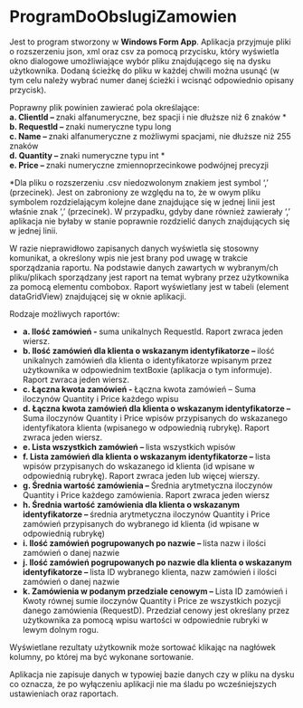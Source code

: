 # ProgramDoObslugiZamowien

Jest to program stworzony w <b>Windows Form App</b>. Aplikacja przyjmuje pliki o rozszerzeniu json, xml oraz csv za pomocą przycisku, który wyświetla okno dialogowe umożliwiające wybór pliku znajdującego się na dysku użytkownika. Dodaną ścieżkę do pliku w każdej chwili można usunąć (w tym celu należy wybrać numer danej ścieżki i wcisnąć odpowiednio opisany przycisk). 

Poprawny plik powinien zawierać pola określające: <br />
<b>a. ClientId – </b> znaki alfanumeryczne, bez spacji i nie dłuższe niż 6 znaków * <br />
<b>b. RequestId – </b> znaki numeryczne typu long<br />
<b>c. Name – </b> znaki alfanumeryczne z możliwymi spacjami, nie dłuższe niż 255 znaków <br />
<b>d. Quantity – </b> znaki numeryczne typu int *<br />
<b>e. Price – </b> znaki numeryczne zmiennoprzecinkowe podwójnej precyzji<br />

*Dla pliku o rozszerzeniu .csv niedozwolonym znakiem jest symbol ‘,’ (przecinek). Jest on zabroniony ze względu na to, że w owym pliku symbolem rozdzielającym kolejne dane znajdujące się w jednej linii jest właśnie znak ‘,’ (przecinek). W przypadku, gdyby dane również zawierały ‘,’ aplikacja nie byłaby w stanie poprawnie rozdzielić danych znajdujących się w jednej linii.

W razie nieprawidłowo zapisanych danych wyświetla się stosowny komunikat, a określony wpis nie jest brany pod uwagę w trakcie sporządzania raportu.
Na podstawie danych zawartych w wybranym/ch pliku/plikach sporządzany jest raport na temat wybrany przez użytkownika za pomocą elementu combobox. Raport wyświetlany jest w tabeli (element dataGridView) znajdującej się w oknie aplikacji.


 Rodzaje możliwych raportów: 
 - <b>a. Ilość zamówień - </b> suma unikalnych RequestId. Raport zwraca jeden wiersz.
 - <b>b. Ilość zamówień dla klienta o wskazanym identyfikatorze –  </b> ilość unikalnych zamówień dla klienta o identyfikatorze wpisanym przez użytkownika w odpowiednim textBoxie (aplikacja o tym informuje). Raport zwraca jeden wiersz.
  - <b> c. Łączna kwota zamówień - </b> Łączna kwota zamówień – Suma iloczynów Quantity i Price każdego wpisu
  - <b> d. Łączna kwota zamówień dla klienta o wskazanym identyfikatorze – </b> Suma iloczynów Quantity i Price wpisów przypisanych do wskazanego identyfikatora klienta (wpisanego w odpowiednią rubrykę). Raport zwraca jeden wiersz.
- <b> e. Lista wszystkich zamówień –  </b> lista wszystkich wpisów
- <b> f. Lista zamówień dla klienta o wskazanym identyfikatorze –  </b> lista wpisów przypisanych do wskazanego id klienta (id wpisane w odpowiednią rubrykę). Raport zwraca jeden lub więcej wierszy.
- <b> g. Średnia wartość zamówienia –  </b> Średnia arytmetyczna iloczynów Quantity i Price każdego zamówienia. Raport zwraca jeden wiersz
- <b> h. Średnia wartość zamówienia dla klienta o wskazanym identyfikatorze – </b>średnia arytmetyczna iloczynów Quantity i Price zamówień przypisanych do wybranego id klienta (id wpisane w odpowiednią rubrykę)
- <b> i. Ilość zamówień pogrupowanych po nazwie – </b>lista nazw i ilości zamówień o danej nazwie  
- <b> j. Ilość zamówień pogrupowanych po nazwie dla klienta o wskazanym identyfikatorze – </b>lista  ID wybranego klienta, nazw zamówień i ilości zamówień o danej nazwie 
- <b> k. Zamówienia w podanym przedziale cenowym – </b>Lista ID zamówień i Kwoty równej sumie iloczynów Quantity i Price ze wszystkich pozycji danego zamówienia (RequestD). Przedział cenowy jest określany przez użytkownika za pomocą wpisu wartości w odpowiednie rubryki w lewym dolnym rogu.

Wyświetlane rezultaty użytkownik może sortować klikając na nagłówek kolumny, po której ma być wykonane sortowanie.

Aplikacja nie zapisuje danych w typowiej bazie danych czy w pliku na dysku co oznacza, że po wyłączeniu aplikacji nie ma śladu po wcześniejszych ustawieniach oraz raportach.

